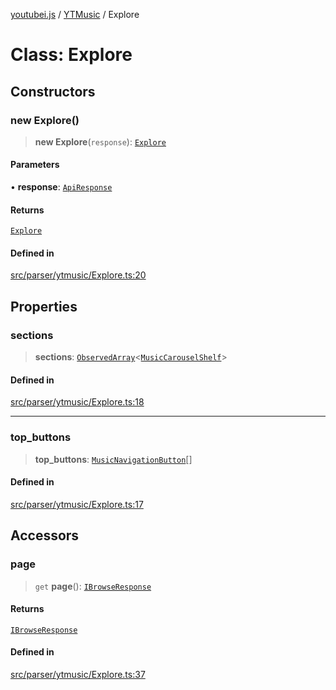 [youtubei.js](../../../README.md) / [YTMusic](../README.md) / Explore

# Class: Explore

## Constructors

### new Explore()

> **new Explore**(`response`): [`Explore`](Explore.md)

#### Parameters

• **response**: [`ApiResponse`](../../../interfaces/ApiResponse.md)

#### Returns

[`Explore`](Explore.md)

#### Defined in

[src/parser/ytmusic/Explore.ts:20](https://github.com/LuanRT/YouTube.js/blob/cf09f7bab14fcca99e1f3ae428c7337fea58cfa5/src/parser/ytmusic/Explore.ts#L20)

## Properties

### sections

> **sections**: [`ObservedArray`](../../Helpers/type-aliases/ObservedArray.md)\<[`MusicCarouselShelf`](../../YTNodes/classes/MusicCarouselShelf.md)\>

#### Defined in

[src/parser/ytmusic/Explore.ts:18](https://github.com/LuanRT/YouTube.js/blob/cf09f7bab14fcca99e1f3ae428c7337fea58cfa5/src/parser/ytmusic/Explore.ts#L18)

***

### top\_buttons

> **top\_buttons**: [`MusicNavigationButton`](../../YTNodes/classes/MusicNavigationButton.md)[]

#### Defined in

[src/parser/ytmusic/Explore.ts:17](https://github.com/LuanRT/YouTube.js/blob/cf09f7bab14fcca99e1f3ae428c7337fea58cfa5/src/parser/ytmusic/Explore.ts#L17)

## Accessors

### page

> `get` **page**(): [`IBrowseResponse`](../../APIResponseTypes/type-aliases/IBrowseResponse.md)

#### Returns

[`IBrowseResponse`](../../APIResponseTypes/type-aliases/IBrowseResponse.md)

#### Defined in

[src/parser/ytmusic/Explore.ts:37](https://github.com/LuanRT/YouTube.js/blob/cf09f7bab14fcca99e1f3ae428c7337fea58cfa5/src/parser/ytmusic/Explore.ts#L37)
